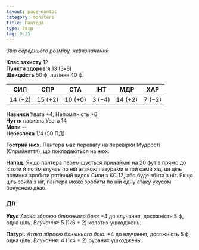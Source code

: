 ```yaml
---
layout: page-nontoc
category: monsters
title: Пантера
type: Звір
tag: 0.25
---
```


_Звір середнього розміру, невизначений_

**Клас захисту** 12    
**Пункти здоров'я** 13 (3к8)    
**Швидкість** 50 ф, лазіння 40 ф.

| СИЛ     | СПР     | СТА     | ІНТ    | МДР     | ХАР    |
| ------- | ------- | ------- | ------ | ------- | ------ |
| 14 (+2) | 15 (+2) | 10 (+0) | 3 (−4) | 14 (+2) | 7 (−2) |

**Навички** Увага +4, Непомітність +6    
**Чуття** пасивна Увага 14    
**Мови** --    
**Небезпека** 1/4 (50 ПД)

**Гострий нюх.** Пантера має перевагу на перевірки Мудрості (Сприйняття), що покладаються на нюх.   

**Напад.** Якщо пантера переміщується принаймні на 20 футів прямо до істоти й потім влучає по ній атакою пазурами в той самй хід, ця ціль повинна зробити рятівний кидок Сили з КС 12, або буде збита з ніг. Якщо ціль збита з ніг, пантера може зробити по ній одну атаку укусом бонусною дією.

### Дії
**Укус** _Атака зброєю ближнього бою:_ +4 до влучання, досяжність 5 ф, одна ціль. _Влучання:_ 5 (1к6 + 2) колотих ушкоджень.    

**Пазурі.** _Атака зброєю ближнього бою:_ +4 до влучання, досяжність 5 ф, одна ціль. _Влучання:_ 4 (1к4 + 2) рубаних ушкоджень. 
